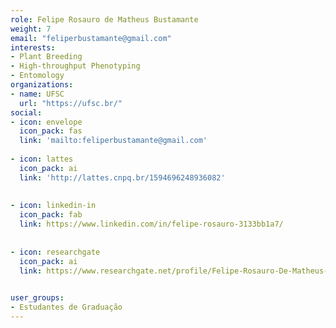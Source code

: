 ```yaml
---
role: Felipe Rosauro de Matheus Bustamante
weight: 7
email: "feliperbustamante@gmail.com"
interests:
- Plant Breeding
- High-throughput Phenotyping
- Entomology
organizations:
- name: UFSC
  url: "https://ufsc.br/"
social:
- icon: envelope
  icon_pack: fas
  link: 'mailto:feliperbustamante@gmail.com'
  
- icon: lattes
  icon_pack: ai
  link: 'http://lattes.cnpq.br/1594696248936082'
  
  
- icon: linkedin-in
  icon_pack: fab
  link: https://www.linkedin.com/in/felipe-rosauro-3133bb1a7/
  
  
- icon: researchgate
  icon_pack: ai
  link: https://www.researchgate.net/profile/Felipe-Rosauro-De-Matheus-Bustamante
  

user_groups:
- Estudantes de Graduação
---
```

